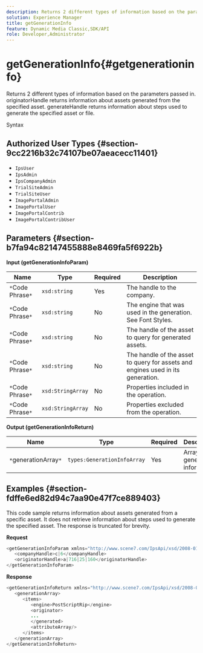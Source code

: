 ```yaml
---
description: Returns 2 different types of information based on the parameters passed in. originatorHandle returns information about assets generated from the specified asset. generateHandle returns information about steps used to generate the specified asset or file.
solution: Experience Manager
title: getGenerationInfo
feature: Dynamic Media Classic,SDK/API
role: Developer,Administrator
---
```


# getGenerationInfo{#getgenerationinfo}

Returns 2 different types of information based on the parameters passed in. originatorHandle returns information about assets generated from the specified asset. generateHandle returns information about steps used to generate the specified asset or file.

 Syntax 

## Authorized User Types {#section-9cc2216b32c74107be07aeacecc11401}

* `IpsUser` 
* `IpsAdmin` 
* `IpsCompanyAdmin` 
* `TrialSiteAdmin` 
* `TrialSiteUser` 
* `ImagePortalAdmin` 
* `ImagePortalUser` 
* `ImagePortalContrib` 
* `ImagePortalContribUser`

## Parameters {#section-b7fa94c82147455888e8469fa5f6922b}

**Input (getGenerationInfoParam)** 

|  Name  | Type  | Required  | Description  |
|---|---|---|---|
|  `*`Code Phrase`*`  | `xsd:string`  | Yes  | The handle to the company.  |
|  `*`Code Phrase`*`  | `xsd:string`  | No  | The engine that was used in the generation. See Font Styles.  |
|  `*`Code Phrase`*`  | `xsd:string`  | No  | The handle of the asset to query for generated assets.  |
|  `*`Code Phrase`*`  | `xsd:string`  | No  | The handle of the asset to query for assets and engines used in its generation.  |
|  `*`Code Phrase`*`  | `xsd:StringArray`  | No  | Properties included in the operation.  |
|  `*`Code Phrase`*`  | `xsd:StringArray`  | No  | Properties excluded from the operation.  |

**Output (getGenerationInfoReturn)** 

|  Name  | Type  | Required  | Description  |
|---|---|---|---|
|  `*`generationArray`*`  | `types:GenerationInfoArray`  | Yes  | Array of generation information.  |

## Examples {#section-fdffe6ed82d94c7aa90e47f7ce889403}

This code sample returns information about assets generated from a specific asset. It does not retrieve information about steps used to generate the specified asset. The response is truncated for brevity.

**Request** 

```java
<getGenerationInfoParam xmlns="http://www.scene7.com/IpsApi/xsd/2008-01-15">
   <companyHandle>c|6</companyHandle>
   <originatorHandle>a|716|25|160</originatorHandle>
</getGenerationInfoParam>
```

**Response** 

```java
<getGenerationInfoReturn xmlns="http://www.scene7.com/IpsApi/xsd/2008-01-15">
   <generationArray>
      <items>
         <engine>PostScriptRip</engine>
         <originator>
         ...
         </generated>
         <attributeArray/>
      </items>
   </generationArray>
</getGenerationInfoReturn>
```

